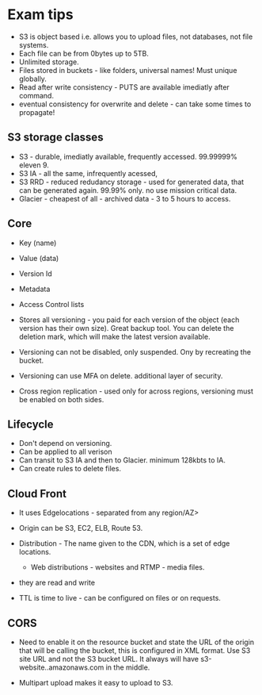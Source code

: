 # Exam tips

* S3 is object based i.e. allows you to upload files, not databases, not file systems.
* Each file can be from 0bytes up to 5TB.
* Unlimited storage.
* Files stored in buckets - like folders, universal names! Must unique globally.
* Read after write consistency - PUTS are available imediatly after command. 
* eventual consistency for overwrite and delete - can take some times to propagate!


## S3 storage classes
* S3 - durable, imediatly available, frequently accessed. 99.99999%  eleven 9.
* S3 IA - all the same, infrequently acessed, 
* S3 RRD - reduced redudancy storage - used for generated data, that can be generated again. 99.99% only. no use mission critical data. 
* Glacier - cheapest of all - archived data - 3 to 5 hours to access.

## Core
* Key (name)
*  Value (data)
* Version Id
* Metadata
* Access Control lists

* Stores all versioning - you paid for each version of the object (each version has their own size). Great backup tool. You can delete the deletion mark, which will make the latest version available.

* Versioning can not be disabled, only suspended. Ony by recreating the bucket. 
* Versioning can use MFA on delete. additional layer of security.

* Cross region replication - used only for across regions, versioning must be enabled on both sides.

## Lifecycle

* Don't depend on versioning.
* Can be applied to all verison
* Can transit to S3 IA and then to Glacier. minimum 128kbts to IA.
* Can create rules to delete files.

## Cloud Front

* It uses Edgelocations - separated from any region/AZ>
* Origin can be S3, EC2, ELB, Route 53.
* Distribution - The name given to the CDN, which is a set of edge locations. 
	* Web distributions - websites and RTMP - media files.

* they are read and write 
* TTL is time to live - can be configured on files or on requests.

## CORS
* Need to enable it on the resource bucket and state the URL of the origin that will be calling the bucket, this is configured in XML format. Use S3 site URL and not the S3 bucket URL. It always will have s3-website.<region>.amazonaws.com in the middle.

* Multipart upload makes it easy to upload to S3.






















